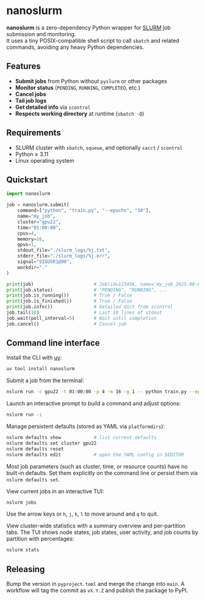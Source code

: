 # nanoslurm

**nanoslurm** is a zero-dependency Python wrapper for [SLURM](https://slurm.schedmd.com/) job submission and monitoring.  
It uses a tiny POSIX-compatible shell script to call `sbatch` and related commands, avoiding any heavy Python dependencies.

## Features

- **Submit jobs** from Python without `pyslurm` or other packages
- **Monitor status** (`PENDING`, `RUNNING`, `COMPLETED`, etc.)
- **Cancel jobs**
- **Tail job logs**
- **Get detailed info** via `scontrol`
- **Respects working directory** at runtime (`sbatch -D`)

## Requirements

- SLURM cluster with `sbatch`, `squeue`, and optionally `sacct` / `scontrol`
- Python ≥ 3.11
- Linux operating system


## Quickstart

```python
import nanoslurm

job = nanoslurm.submit(
    command=["python", "train.py", "--epochs", "10"],
    name="my_job",
    cluster="gpu22",
    time="01:00:00",
    cpus=4,
    memory=16,
    gpus=1,
    stdout_file="./slurm_logs/%j.txt",
    stderr_file="./slurm_logs/%j.err",
    signal="SIGUSR1@90",
    workdir="."
)

print(job)                      # Job(id=123456, name='my_job_2025-08-08_09-12-33.123', ...)
print(job.status)               # "PENDING", "RUNNING", ...
print(job.is_running())         # True / False
print(job.is_finished())        # True / False
print(job.info())               # Detailed dict from scontrol
job.tail(10)                    # Last 10 lines of stdout
job.wait(poll_interval=5)       # Wait until completion
job.cancel()                    # Cancel job

```

## Command line interface

Install the CLI with [uv](https://github.com/astral-sh/uv):

```bash
uv tool install nanoslurm
```

Submit a job from the terminal:

```bash
nslurm run -c gpu22 -t 01:00:00 -p 4 -m 16 -g 1 -- python train.py --epochs 10
```

Launch an interactive prompt to build a command and adjust options:

```bash
nslurm run -i
```

Manage persistent defaults (stored as YAML via `platformdirs`):

```bash
nslurm defaults show            # list current defaults
nslurm defaults set cluster gpu22
nslurm defaults reset
nslurm defaults edit            # open the YAML config in $EDITOR
```

Most job parameters (such as cluster, time, or resource counts) have no built-in
defaults. Set them explicitly on the command line or persist them via
`nslurm defaults set`.

View current jobs in an interactive TUI:

```bash
nslurm jobs
```

Use the arrow keys or `h`, `j`, `k`, `l` to move around and `q` to quit.

View cluster-wide statistics with a summary overview and per-partition tabs.
The TUI shows node states, job states, user activity, and job counts by partition with percentages:


```bash
nslurm stats
```

## Releasing

Bump the version in `pyproject.toml` and merge the change into `main`. A
workflow will tag the commit as `vX.Y.Z` and publish the package to PyPI.
